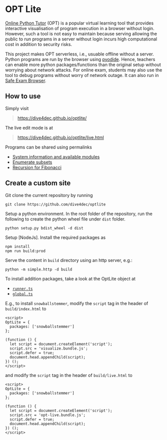 # OPT Lite

[Online Python Tutor](https://pythontutor.com/) (OPT) is a popular virtual learning tool that provides interactive visualisation of program execution in a browser without login. However, such a tool is not easy to maintain because serving allowing the public to run programs in a server without login incurs high computational cost in addition to security risks. 

This project makes OPT serverless, i.e., usuable offline without a server. Python programs are run by the browser using [pyodide](https://pyodide.org). Hence, teachers can enable more python packages/functions than the original setup without worrying about network attacks. For online exam, students may also use the tool to debug programs without worry of network outage. It can also run in [Safe Exam Browser](https://safeexambrowser.org/).

## How to use

Simply visit 

> https://dive4dec.github.io/optlite/

The live edit mode is at

> https://dive4dec.github.io/optlite/live.html

Programs can be shared using permalinks

- [System information and available modules](https://dive4dec.github.io/optlite/live.html#code=from%20sys%20import%20*%0Ahelp%28%22modules%22%29&curInstr=2&mode=display&origin=opt-live.js&py=pyodide&rawInputLstJSON=%5B%5D)
- [Enumerate subsets](https://dive4dec.github.io/optlite/live.html#code=import%20functools%0A%0A%0A%40functools.lru_cache%0Adef%20combination%28n,%20k%29%3A%0A%20%20%20%20output%20%3D%20%5B%5D%0A%20%20%20%20if%200%20%3C%3D%20k%20%3C%3D%20n%3A%0A%20%20%20%20%20%20%20%20if%20k%20%3D%3D%200%3A%0A%20%20%20%20%20%20%20%20%20%20%20%20output.append%28set%28%29%29%0A%20%20%20%20%20%20%20%20else%3A%0A%20%20%20%20%20%20%20%20%20%20%20%20output.extend%28combination%28n%20-%201,%20k%29%29%0A%20%20%20%20%20%20%20%20%20%20%20%20output.extend%28%7B*s,%20n%20-%201%7D%20for%20s%20in%20combination%28n%20-%201,%20k%20-%201%29%29%0A%20%20%20%20return%20output%0A%0An%20%3D%203%0Apowersets%20%3D%20%5Bcombination%283,%20k%29%20for%20k%20in%20range%284%29%5D&curInstr=142&mode=display&origin=opt-live.js&py=pyodide&rawInputLstJSON=%5B%5D)
- [Recursion for Fibonacci](https://dive4dec.github.io/optlite/#code=import%20functools%0A%0A%23pythontutor_skip%3A%20argument_string%0Adef%20argument_string%28*args,%20**kwargs%29%3A%0A%20%20%20%20%22%22%22Return%20the%20string%20representation%20of%20the%20list%20of%20arguments.%22%22%22%0A%20%20%20%20return%20%22%28%7B%7D%29%22.format%28%22,%20%22.join%28%5B*%5B%22%7B!r%7D%22.format%28v%29%20for%20v%20in%20args%5D,*%5B%22%7B%7D%3D%7B!r%7D%22.format%28k,%20v%29%20for%20k,%20v%20in%20kwargs.items%28%29%5D%5D%29%29%0A%0Adef%20print_function_call%28f%29%3A%0A%20%20%20%20%22%22%22Decorate%20a%20recursive%20function%20to%20print%20the%20call%20stack.%22%22%22%0A%20%20%20%20%40functools.wraps%28f%29%20%20%23%20give%20wrapper%20the%20identity%20of%20f%20and%20more%0A%20%20%20%20def%20wrapper%28*args,%20**kwargs%29%3A%0A%20%20%20%20%20%20%20%20nonlocal%20count,%20depth%0A%20%20%20%20%20%20%20%20count%20%2B%3D%201%0A%20%20%20%20%20%20%20%20depth%20%2B%3D%201%0A%20%20%20%20%20%20%20%20call%20%3D%20%22%7B%7D%7B%7D%22.format%28f.__name__,%20argument_string%28*args,%20**kwargs%29%29%0A%20%20%20%20%20%20%20%20print%28%22%7B%3A%3E3%7D%3A%7B%7D%7B%7D%22.format%28count,%20%22%7C%22%20*%20depth,%20call%29%29%0A%20%20%20%20%20%20%20%20value%20%3D%20f%28*args,%20**kwargs%29%20%20%23%20calls%20f%0A%20%20%20%20%20%20%20%20depth%20-%3D%201%0A%20%20%20%20%20%20%20%20if%20depth%20%3D%3D%20-1%3A%0A%20%20%20%20%20%20%20%20%20%20%20%20print%28%22Done%22%29%0A%20%20%20%20%20%20%20%20%20%20%20%20count%20%3D%200%0A%20%20%20%20%20%20%20%20return%20value%0A%0A%20%20%20%20count,%20depth%20%3D%200,%20-1%0A%20%20%20%20return%20wrapper%20%20%23%20return%20the%20decorated%20function%0A%20%20%20%20%0A%40print_function_call%0Adef%20fibonacci%28n%29%3A%0A%20%20%20%20return%20fibonacci%28n%20-%201%29%20%2B%20fibonacci%28n%20-%202%29%20if%20n%20%3E%201%20else%201%20if%20n%20%3D%3D%201%20else%200&mode=edit&origin=opt-frontend.js&rawInputLstJSON=%5B%5D&testCasesJSON=%5B%22assert%20fibonacci%280%29%20%3D%3D%200%22,%22assert%20fibonacci%281%29%20%3D%3D%201%22,%22assert%20fibonacci%282%29%20%3D%3D%201%22,%22assert%20fibonacci%283%29%20%3D%3D%202%22,%22assert%20fibonacci%284%29%20%3D%3D%203%22,%22assert%20fibonacci%285%29%20%3D%3D%205%22%5D)

## Create a custom site

Git clone the current repository by running

```
git clone https://github.com/dive4dec/optlite
```

Setup a python environment. In the root folder of the repository, run the following to create the python wheel file under `dist` folder.

```
python setup.py bdist_wheel -d dist
```

Setup [NodeJs]. Install the required packages as

```
npm install
npm run build:prod
```

Serve the content in `build` directory using an http server, e.g.:

```
python -m simple.http -d build
```

To install addition packages, take a look at the OptLite object at
- [`runner.ts`](js/pyodide/runner.ts)
- [`global.ts`](js/pyodide/global.ts)

E.g., to install `snowballstemmer`, modify the `script` tag in the header of `build/index.html` to

```
<script>
OptLite = {
  packages: ['snowballstemmer']
};

(function () {
  let script = document.createElement('script');
  script.src = 'visualize.bundle.js';
  script.defer = true;
  document.head.appendChild(script);
}) ();
</script>
```

and modify the `script` tag in the header of `build/live.html` to

```
<script>
OptLite = {
  packages: ['snowballstemmer']
};

(function () {
  let script = document.createElement('script');
  script.src = 'opt-live.bundle.js';
  script.defer = true;
  document.head.appendChild(script);
}) ();
</script>
```



